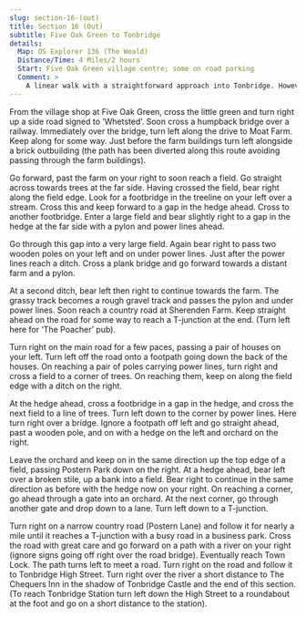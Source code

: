```yaml
---
slug: section-16-(out)
title: Section 16 (Out)
subtitle: Five Oak Green to Tonbridge
details:
  Map: OS Explorer 136 (The Weald)
  Distance/Time: 4 Miles/2 hours
  Start: Five Oak Green village centre; some on road parking
  Comment: >
    A linear walk with a straightforward approach into Tonbridge. However the first section involves some careful navigation to Tudeley Hale across a large and open field with little to aim for.
---
```

From the village shop at Five Oak Green, cross the little green and turn right up a side road signed to ‘Whetsted’. Soon cross a humpback bridge over a railway. Immediately over the bridge, turn left along the drive to Moat Farm. Keep along for some way. Just before the farm buildings turn left alongside a brick outbuilding (the path has been diverted along this route avoiding passing through the farm buildings).

Go forward, past the farm on your right to soon reach a field. Go straight across towards trees at the far side. Having crossed the field, bear right along the field edge. Look for a footbridge in the treeline on your left over a stream. Cross this and keep forward to a gap in the hedge ahead. Cross to another footbridge. Enter a large field and bear slightly right to a gap in the hedge at the far side with a pylon and power lines ahead.

Go through this gap into a very large field. Again bear right to pass two wooden poles on your left and on under power lines. Just after the power lines reach a ditch. Cross a plank bridge and go forward towards a distant farm and a pylon.

At a second ditch, bear left then right to continue towards the farm. The grassy track becomes a rough gravel track and passes the pylon and under power lines. Soon reach a country road at Sherenden Farm. Keep straight ahead on the road for some way to reach a T-junction at the end. (Turn left here for ‘The Poacher’ pub).

Turn right on the main road for a few paces, passing a pair of houses on your left. Turn left off the road onto a footpath going down the back of the houses. On reaching a pair of poles carrying power lines, turn right and cross a field to a corner of trees. On reaching them, keep on along the field edge with a ditch on the right.

At the hedge ahead, cross a footbridge in a gap in the hedge, and cross the next field to a line of trees. Turn left down to the corner by power lines. Here turn right over a bridge. Ignore a footpath off left and go straight ahead, past a wooden pole, and on with a hedge on the left and orchard on the right.

Leave the orchard and keep on in the same direction up the top edge of a field, passing Postern Park down on the right. At a hedge ahead, bear left over a broken stile, up a bank into a field. Bear right to continue in the same direction as before with the hedge now on your right. On reaching a corner, go ahead through a gate into an orchard. At the next corner, go through another gate and drop down to a lane. Turn left down to a T-junction.

Turn right on a narrow country road (Postern Lane) and follow it for nearly a mile until it reaches a T-junction with a busy road in a business park. Cross the road with great care and go forward on a path with a river on your right (ignore signs going off right over the road bridge). Eventually reach Town Lock. The path turns left to meet a road. Turn right on the road and follow it to Tonbridge High Street. Turn right over the river a short distance to The Chequers Inn in the shadow of Tonbridge Castle and the end of this section. (To reach Tonbridge Station turn left down the High Street to a roundabout at the foot and go on a short distance to the station).

